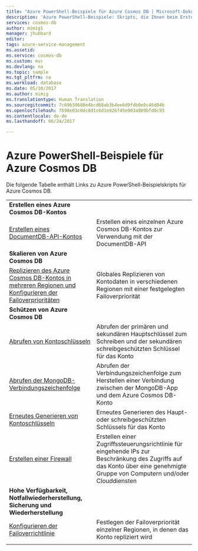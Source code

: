 ```yaml
---
title: "Azure PowerShell-Beispiele für Azure Cosmos DB | Microsoft-Dokumentation"
description: 'Azure PowerShell-Beispiele: Skripts, die Ihnen beim Erstellen und Verwalten von Azure Cosmos DB-Konten helfen.'
services: cosmos-db
author: mimig1
manager: jhubbard
editor: 
tags: azure-service-management
ms.assetid: 
ms.service: cosmos-db
ms.custom: mvc
ms.devlang: na
ms.topic: sample
ms.tgt_pltfrm: na
ms.workload: database
ms.date: 05/10/2017
ms.author: mimig
ms.translationtype: Human Translation
ms.sourcegitcommit: 7c69630688e4bcd68ab3b4ee6d9fdb0e0c46d04b
ms.openlocfilehash: 7698e03c0dc8d1c6d1e926f45e903a909bfd0c93
ms.contentlocale: de-de
ms.lasthandoff: 06/24/2017

---
```


# <a name="azure-powershell-samples-for-azure-cosmos-db"></a>Azure PowerShell-Beispiele für Azure Cosmos DB

Die folgende Tabelle enthält Links zu Azure PowerShell-Beispielskripts für Azure Cosmos DB.

| |  |
|---|---|
|**Erstellen eines Azure Cosmos DB-Kontos**||
|[Erstellen eines DocumentDB-API-Kontos](scripts/create-database-account-powershell.md?toc=%2fpowershell%2fmodule%2ftoc.json)| Erstellen eines einzelnen Azure Cosmos DB-Kontos zur Verwendung mit der DocumentDB-API |
|**Skalieren von Azure Cosmos DB**||
|[Replizieren des Azure Cosmos DB-Kontos in mehreren Regionen und Konfigurieren der Failoverprioritäten](scripts/scale-multiregion-powershell.md?toc=%2fpowershell%2fmodule%2ftoc.json)|Globales Replizieren von Kontodaten in verschiedenen Regionen mit einer festgelegten Failoverpriorität|
|**Schützen von Azure Cosmos DB**||
| [Abrufen von Kontoschlüsseln](scripts/secure-get-account-key-powershell.md?toc=%2fpowershell%2fmodule%2ftoc.json) | Abrufen der primären und sekundären Hauptschlüssel zum Schreiben und der sekundären schreibgeschützten Schlüssel für das Konto|
| [Abrufen der MongoDB-Verbindungszeichenfolge](scripts/secure-mongo-connection-string-powershell.md?toc=%2fpowershell%2fmodule%2ftoc.json) | Abrufen der Verbindungszeichenfolge zum Herstellen einer Verbindung zwischen der MongoDB-App und dem Azure Cosmos DB-Konto|
|[Erneutes Generieren von Kontoschlüsseln](scripts/secure-regenerate-key-powershell.md?toc=%2fpowershell%2fmodule%2ftoc.json)|Erneutes Generieren des Haupt- oder schreibgeschützten Schlüssels für das Konto|
|[Erstellen einer Firewall](scripts/create-firewall-powershell.md?toc=%2fpowershell%2fmodule%2ftoc.json)| Erstellen einer Zugriffssteuerungsrichtlinie für eingehende IPs zur Beschränkung des Zugriffs auf das Konto über eine genehmigte Gruppe von Computern und/oder Clouddiensten|
|**Hohe Verfügbarkeit, Notfallwiederherstellung, Sicherung und Wiederherstellung**||
|[Konfigurieren der Failoverrichtlinie](scripts/ha-failover-policy-powershell.md?toc=%2fpowershell%2fmodule%2ftoc.json)|Festlegen der Failoverpriorität einzelner Regionen, in denen das Konto repliziert wird|
|||
